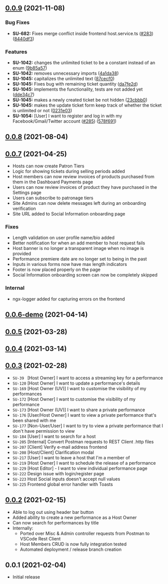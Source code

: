 ## [0.0.9](https://github.com/StageUp/core/compare/v0.0.8...v0.0.9) (2021-11-08)


### Bug Fixes

* **SU-682:** Fixes merge conflict inside frontend host.service.ts ([#283](https://github.com/StageUp/core/issues/283)) ([8440df3](https://github.com/StageUp/core/commit/8440df3b2b574d18fdd1e5bbff03bda68d50564e))


### Features

* **SU-1042:** changes the unlimited ticket to be a constant instead of an enum ([9b85a57](https://github.com/StageUp/core/commit/9b85a573fda0f8b24fc4167514572fd970c904df))
* **SU-1042:** removes unnecessary imports ([4a1da38](https://github.com/StageUp/core/commit/4a1da386208ee22a5cfe456106c256debff97387))
* **SU-1045:** capitalizes the unlimited text ([87cecf0](https://github.com/StageUp/core/commit/87cecf0aca2162e0633e36722ea9b6dd8285294e))
* **SU-1045:** Fixes bug with remaining ticket quantity ([da7fe2d](https://github.com/StageUp/core/commit/da7fe2d638908d139e438fa12522a406e9221e62))
* **SU-1045:** implements the functionality, tests are not added yet ([dde34c7](https://github.com/StageUp/core/commit/dde34c7a166e207203eeff5b5dd43c7c0c0b1be0))
* **SU-1045:** makes a newly created ticket be not hidden ([23cbbb0](https://github.com/StageUp/core/commit/23cbbb02b411cdfba81ab0c9b1f8032e437e1576))
* **SU-1045:** makes the update ticket form keep track of whether the ticket is unlimited or not ([0231e03](https://github.com/StageUp/core/commit/0231e0332f3ddee33254b1a55b80b185d805e31a))
* **SU-1054:** [User] I want to register and log in with my Facebook/Gmail/Twitter account ([#285](https://github.com/StageUp/core/issues/285)) ([578f691](https://github.com/StageUp/core/commit/578f691be34bcf91373436997196fb363ffaa0bd))



## [0.0.8](https://github.com/StageUp/core/compare/v0.0.7...v0.0.8) (2021-08-04)



## [0.0.7](https://github.com/StageUp/core/compare/v0.0.6-demo...v0.0.7) (2021-04-25)
* Hosts can now create Patron Tiers
* Logic for showing tickets during selling periods added
* Host members can now review invoices of products purchased from them in the Dashboard Payments page
* Users can now review invoices of product they have purchased in the Settings page
* Users can subscribe to patronage tiers
* Site Admins can now delete messages left during an onboarding verification
* Site URL added to Social Information onboarding page

### Fixes
* Length validation on user profile name/bio added
* Better notification for when an add member to host request fails
* Host banner is no longer a transparent image when no image is provided
* Performance premiere date are no longer set to being in the past
* Inputs in various forms now have max length indicators
* Footer is now placed properly on the page
* Social Information onboarding screen can now be completely skipped

### Internal
* ngx-logger added for capturing errors on the frontend

## [0.0.6-demo](https://github.com/StageUp/core/compare/v0.0.5...v0.0.6-demo) (2021-04-14)

## [0.0.5](https://github.com/StageUp/core/compare/v0.0.4...v0.0.5) (2021-03-28)

## [0.0.4](https://github.com/StageUp/core/compare/v0.0.3...v0.0.4) (2021-03-14)

## [0.0.3](https://github.com/StageUp/core/compare/v0.0.2...v0.0.3) (2021-02-28)
* `SU-39 ` [Host Owner] I want to access a streaming key for a performance
* `SU-120` [Host Owner] I want to update a performance's details
* `SU-169` [Host Owner (UV)] I want to customise the visibility of my performances
* `SU-172` [Host Owner] I want to customise the visibility of my performance
* `SU-173` [Host Owner (UV)] I want to share a private performance
* `SU-176` [User/Host Owner] I want to view a private performance that's been shared with me
* `SU-177` [Non-User/User] I want to try to view a private performance that I don't have permission to view
* `SU-184` [User] I want to search for a host
* `SU-205` [Internal] Convert Postman requests to REST Client .http files
* `SU-207` [Client] Verify e-mail address frontend
* `SU-208` [Host/Client] Clarification modal
* `SU-217` [User] I want to leave a host that I'm a member of
* `SU-219` [Host Owner] I want to schedule the release of a performance
* `SU-229` [Host Editor] - I want to view individual performance page
* `SU-222` Design issue with login/register page
* `SU-223` Host Social inputs doesn't accept null values	
* `SU-225` Frontend global error handler with Toasts

## [0.0.2](https://github.com/StageUp/core/compare/v0.0.1...v0.0.2) (2021-02-15)
* Able to log out using header bar button
* Added ability to create a new performance as a Host Owner
* Can now search for performances by title
* Internally:
  - Ported over Misc & Admin controller requests from Postman to VSCode Rest Client
  - Host Members CRUD is now fully integration tested
  - Automated deployment / release branch creation

## 0.0.1 (2021-02-04)
* Initial release
